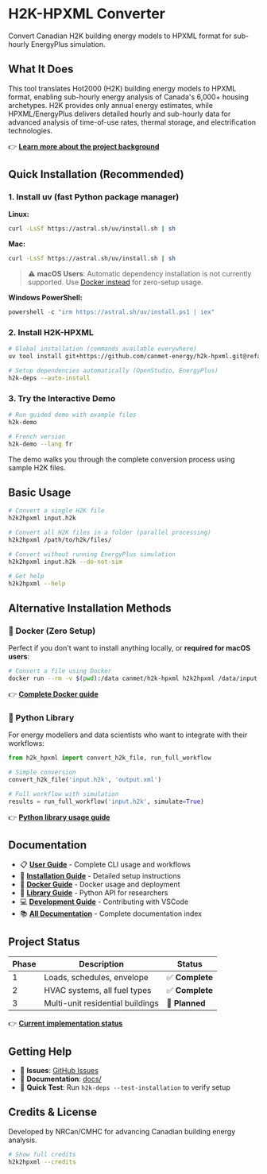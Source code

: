 # H2K-HPXML Converter

Convert Canadian H2K building energy models to HPXML format for sub-hourly EnergyPlus simulation.

## What It Does

This tool translates Hot2000 (H2K) building energy models to HPXML format, enabling sub-hourly energy analysis of Canada's 6,000+ housing archetypes. H2K provides only annual energy estimates, while HPXML/EnergyPlus delivers detailed hourly and sub-hourly data for advanced analysis of time-of-use rates, thermal storage, and electrification technologies.

👉 **[Learn more about the project background](docs/BACKGROUND.md)**

## Quick Installation (Recommended)

### 1. Install uv (fast Python package manager)

**Linux:**
```bash
curl -LsSf https://astral.sh/uv/install.sh | sh
```

**Mac:**
```bash
curl -LsSf https://astral.sh/uv/install.sh | sh
```
> ⚠️ **macOS Users**: Automatic dependency installation is not currently supported. Use [Docker instead](docs/DOCKER.md) for zero-setup usage.

**Windows PowerShell:**
```powershell
powershell -c "irm https://astral.sh/uv/install.ps1 | iex"
```

### 2. Install H2K-HPXML

```bash
# Global installation (commands available everywhere)
uv tool install git+https://github.com/canmet-energy/h2k-hpxml.git@refactor

# Setup dependencies automatically (OpenStudio, EnergyPlus)
h2k-deps --auto-install
```

### 3. Try the Interactive Demo

```bash
# Run guided demo with example files
h2k-demo

# French version
h2k-demo --lang fr
```

The demo walks you through the complete conversion process using sample H2K files.

## Basic Usage

```bash
# Convert a single H2K file
h2k2hpxml input.h2k

# Convert all H2K files in a folder (parallel processing)
h2k2hpxml /path/to/h2k/files/

# Convert without running EnergyPlus simulation
h2k2hpxml input.h2k --do-not-sim

# Get help
h2k2hpxml --help
```

## Alternative Installation Methods

### 🐳 Docker (Zero Setup)
Perfect if you don't want to install anything locally, or **required for macOS users**:
```bash
# Convert a file using Docker
docker run --rm -v $(pwd):/data canmet/h2k-hpxml h2k2hpxml /data/input.h2k
```
👉 **[Complete Docker guide](docs/DOCKER.md)**

### 🐍 Python Library
For energy modellers and data scientists who want to integrate with their workflows:
```python
from h2k_hpxml import convert_h2k_file, run_full_workflow

# Simple conversion
convert_h2k_file('input.h2k', 'output.xml')

# Full workflow with simulation
results = run_full_workflow('input.h2k', simulate=True)
```
👉 **[Python library usage guide](docs/LIBRARY.md)**

## Documentation

- 📋 **[User Guide](docs/USER_GUIDE.md)** - Complete CLI usage and workflows
- 🔧 **[Installation Guide](docs/INSTALLATION.md)** - Detailed setup instructions
- 🐳 **[Docker Guide](docs/DOCKER.md)** - Docker usage and deployment
- 🐍 **[Library Guide](docs/LIBRARY.md)** - Python API for researchers
- 💻 **[Development Guide](docs/DEVELOPMENT.md)** - Contributing with VSCode
- 📚 **[All Documentation](docs/)** - Complete documentation index

## Project Status

| Phase | Description | Status |
|-------|-------------|--------|
| 1 | Loads, schedules, envelope | ✅ **Complete** |
| 2 | HVAC systems, all fuel types | ✅ **Complete** |
| 3 | Multi-unit residential buildings | 🔄 **Planned** |

👉 **[Current implementation status](docs/status/status.md)**

## Getting Help

- 🐛 **Issues**: [GitHub Issues](https://github.com/canmet-energy/h2k-hpxml/issues)
- 📖 **Documentation**: [docs/](docs/)
- 🚀 **Quick Test**: Run `h2k-deps --test-installation` to verify setup

## Credits & License

Developed by NRCan/CMHC for advancing Canadian building energy analysis.

```bash
# Show full credits
h2k2hpxml --credits
```